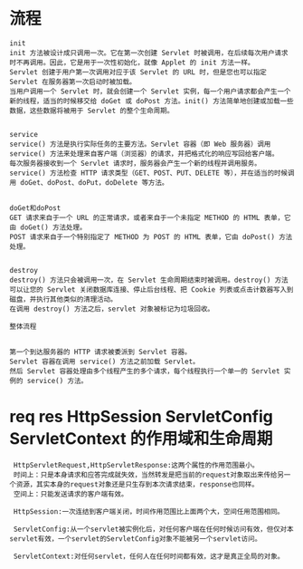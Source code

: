 # 流程 

    init
    init 方法被设计成只调用一次。它在第一次创建 Servlet 时被调用，在后续每次用户请求时不再调用。因此，它是用于一次性初始化，就像 Applet 的 init 方法一样。
    Servlet 创建于用户第一次调用对应于该 Servlet 的 URL 时，但是您也可以指定 Servlet 在服务器第一次启动时被加载。
    当用户调用一个 Servlet 时，就会创建一个 Servlet 实例，每一个用户请求都会产生一个新的线程，适当的时候移交给 doGet 或 doPost 方法。init() 方法简单地创建或加载一些数据，这些数据将被用于 Servlet 的整个生命周期。
   
   
    service
    service() 方法是执行实际任务的主要方法。Servlet 容器（即 Web 服务器）调用 service() 方法来处理来自客户端（浏览器）的请求，并把格式化的响应写回给客户端。
    每次服务器接收到一个 Servlet 请求时，服务器会产生一个新的线程并调用服务。service() 方法检查 HTTP 请求类型（GET、POST、PUT、DELETE 等），并在适当的时候调用 doGet、doPost、doPut，doDelete 等方法。
   
   
    doGet和doPost
    GET 请求来自于一个 URL 的正常请求，或者来自于一个未指定 METHOD 的 HTML 表单，它由 doGet() 方法处理。
    POST 请求来自于一个特别指定了 METHOD 为 POST 的 HTML 表单，它由 doPost() 方法处理。
  
  
    destroy
    destroy() 方法只会被调用一次，在 Servlet 生命周期结束时被调用。destroy() 方法可以让您的 Servlet 关闭数据库连接、停止后台线程、把 Cookie 列表或点击计数器写入到磁盘，并执行其他类似的清理活动。
    在调用 destroy() 方法之后，servlet 对象被标记为垃圾回收。
    
    整体流程
    
    
    第一个到达服务器的 HTTP 请求被委派到 Servlet 容器。
    Servlet 容器在调用 service() 方法之前加载 Servlet。
    然后 Servlet 容器处理由多个线程产生的多个请求，每个线程执行一个单一的 Servlet 实例的 service() 方法。
    


#  req res  HttpSession ServletConfig ServletContext 的作用域和生命周期 
     HttpServletRequest,HttpServletResponse:这两个属性的作用范围最小。
     时间上：只是本身请求和应答完成就失效，当然转发是把当前的request对象取出来传给另一个资源，其实本身的request对象还是只生存到本次请求结束，response也同样。
     空间上：只能发送请求的客户端有效。
    
     HttpSession:一次连结到客户端关闭，时间作用范围比上面两个大，空间任用范围相同。
    
     ServletConfig:从一个servlet被实例化后，对任何客户端在任何时候访问有效，但仅对本servlet有效，一个servlet的ServletConfig对象不能被另一个servlet访问。
    
     ServletContext:对任何servlet，任何人在任何时间都有效，这才是真正全局的对象。
